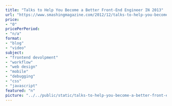 ```yaml
---
title: "Talks to Help You Become a Better Front-End Engineer IN 2013"
url: "https://www.smashingmagazine.com/2012/12/talks-to-help-you-become-a-better-front-end-engineer-in-2013/"
price: 
- "0"
pricePerPeriod: 
- "n/a"
format: 
- "blog"
- "video"
subject: 
- "frontend devolpment"
- "workflow"
- "web design"
- "mobile"
- "debugging"
- "css"
- "javascript"
featured: "n"
picture: "../../public/static/talks-to-help-you-become-a-better-front-end-engineer-in-2013.png"
---
```

